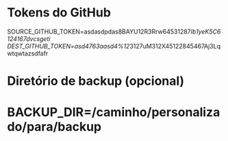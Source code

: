 # Tokens do GitHub
SOURCE_GITHUB_TOKEN=asdasdpdas8BAYU12R3Rrw64531287*Ib1yeK5C6124167dvcsgeti
DEST_GITHUB_TOKEN=asd4763aasd4%12*3127uM312X45122845467Aj3Lqwtqwtazsdfafr

# Diretório de backup (opcional)
# BACKUP_DIR=/caminho/personalizado/para/backup